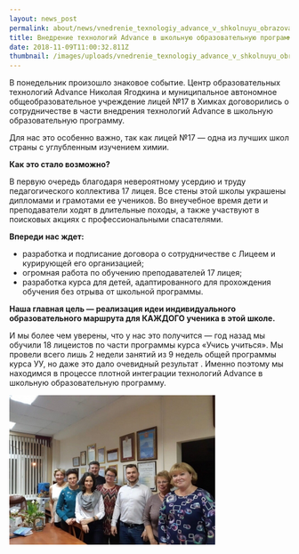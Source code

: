 ```yaml
---
layout: news_post
permalink: about/news/vnedrenie_texnologiy_advance_v_shkolnuyu_obrazovatelnuyu_programmu/index.html
title: Внедрение технологий Advance в школьную образовательную программу
date: 2018-11-09T11:00:32.811Z
thumbnail: /images/uploads/vnedrenie_texnologiy_advance_v_shkolnuyu_obrazovatelnuyu_programmu-01.jpg
---
```

В понедельник произошло знаковое событие. Центр образовательных технологий Advance Николая Ягодкина и муниципальное автономное общеобразовательное учреждение лицей №17 в Химках договорились о сотрудничестве в части внедрения технологий Advance в школьную образовательную программу.

Для нас это особенно важно, так как лицей №17 — одна из лучших школ страны с углубленным изучением химии.

**Как это стало возможно?**

В первую очередь благодаря невероятному усердию и труду педагогического коллектива 17 лицея. Все стены этой школы украшены дипломами и грамотами ее учеников. Во внеучебное время дети и преподаватели ходят в длительные походы, а также участвуют в поисковых акциях с профессиональными спасателями.

**Впереди нас ждет:**

- разработка и подписание договора о сотрудничестве с Лицеем и курирующей его организацией;
- огромная работа по обучению преподавателей 17 лицея;
- разработка курса для детей, адаптированного для прохождения обучения без отрыва от школьной программы.

**Наша главная цель — реализация идеи индивидуального образовательного маршрута для КАЖДОГО ученика в этой школе.**

И мы более чем уверены, что у нас это получится — год назад мы обучили 18 лицеистов по части программы курса «Учись учиться». Мы провели всего лишь 2 недели занятий из 9 недель общей программы курса УУ, но даже это дало очевидный результат . Именно поэтому мы находимся в процессе плотной интеграции технологий Advance в школьную образовательную программу.

![](/images/uploads/vnedrenie_texnologiy_advance_v_shkolnuyu_obrazovatelnuyu_programmu-02.jpg)
